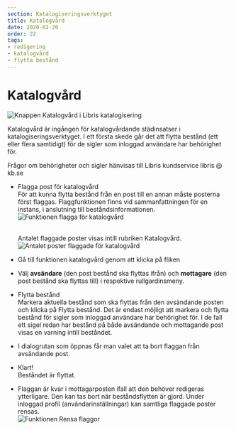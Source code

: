 ```yaml
---
section: Katalogiseringsverktyget
title: Katalogvård
date: 2020-02-20
order: 22
tags:
- redigering
- katalogvård
- flytta bestånd
---
```


# Katalogvård

![Knappen Katalogvård i Libris katalogisering](Katalogvard.png)

Katalogvård är ingången för katalogvårdande städinsatser i katalogiseringsverktyget. I ett första skede går det att flytta bestånd (ett eller flera samtidigt) för de sigler som inloggad användare har behörighet för.

Frågor om behörigheter och sigler hänvisas till Libris kundservice libris @ kb.se


  * Flagga post för katalogvård
    </br>För att kunna flytta bestånd från en post till en annan måste posterna först flaggas. Flaggfunktionen finns vid sammanfattningen för en instans, i anslutning till beståndsinformationen.
    </br>![Funktionen flagga för katalogvård](Flaggakatalogvard.png)
    
    </br>Antalet flaggade poster visas intill rubriken Katalogvård.
    </br>![Antalet poster flaggade för katalogvård](Flaggadeforkatalogvard.png)

  * Gå till funktionen katalogvård genom att klicka på fliken
  
  * Välj **avsändare** (den post bestånd ska flyttas ifrån) och **mottagare** (den post bestånd ska flyttas till) i respektive rullgardinsmeny.

  * Flytta bestånd
    </br>Markera aktuella bestånd som ska flyttas från den avsändande posten och klicka på Flytta bestånd. Det är endast möjligt att markera och flytta bestånd för sigler som inloggad användare har behörighet för. I de fall ett sigel redan har bestånd på både avsändande och mottagande post visas en varning intill beståndet.
 
  * I dialogrutan som öppnas får man valet att ta bort flaggan från avsändande post.
  
  * Klart!
    </br>Beståndet är flyttat. 
    
  * Flaggan är kvar i mottagarposten ifall att den behöver redigeras ytterligare. Den kan tas bort när beståndsflytten är gjord. Under inloggad profil (användarinställningar) kan samtliga flaggade poster rensas.
  </br>![Funktionen Rensa flaggor](rensaflaggor.png)

